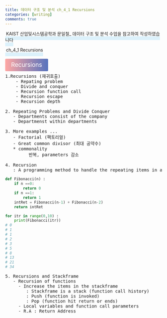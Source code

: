 ```yaml
---
title: 데이터 구조 및 분석 ch_4_1 Recursions
categories: [writing] 
comments: true
---
```

<p><span style="border-bottom: 12px solid #dcf1fb; padding: 0 0 0 0.2em;">KAIST 산업및시스템공학과 문일철_ 데이터 구조 및 분석 수업을 참고하여 작성하였습니다</span></p>
<p><span style="border-bottom: 12px solid #dcf1fb; padding: 0 0 0 0.2em;">ch_4_1 Recursions</span></p>

<html lang="en">
<head>
    <meta charset="UTF-8">
    <title>정의</title>
</head>
<body>

<pre>
</pre>

<p><span style="background: linear-gradient(to right, #ffa7a3, #5673bd); padding: 0.43em 1em; font-size: 19px; border-radius: 3px; color: #ffffff;">Recursions</span></p>

<pre>
1.Recursions (재귀호출)
    - Repating problem
    - Divide and conquer
    - Recursion function call
    - Recursion escape
    - Recursion depth

2. Repeating Problems and Divide Conquer
   - Departments consist of the company
   - Departmenst within departments

3. More examples ...
   - Factorial (팩토리얼)
   - Great common divisor (최대 공약수)
   * commonality
         반복, parameters 감소

4. Recursion
   : A programming method to handle the repeating items in a self-similar way
</pre>
</body>
</html>

```python
def Fibonacci(n) :
    if n ==0:
        return 0
    if n ==1:
        return 1
    intRet = Fibonacci(n-1) + Fibonacci(n-2)
    return intRet

for itr in range(0,10) :
    print(Fibonacci(itr))
# 0
# 1
# 1
# 2
# 3
# 5
# 8
# 13
# 21
# 34
```

<pre>
5. Recursions and Stackframe
   - Recursion of functions
     - Increase the items in the stackframe
        : Stackframe is a stack (function call history)
        : Push (function is invoked)
        : Pop (function hit return or ends)
     - Local variables and function call parameters
     - R.A : Return Address
</pre>
